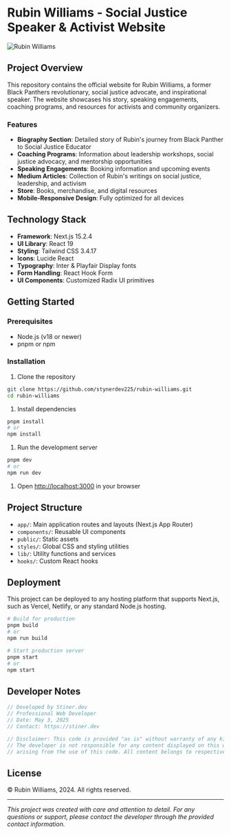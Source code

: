 # Rubin Williams - Social Justice Speaker & Activist Website

![Rubin Williams](https://images.unsplash.com/photo-1492684223066-81342ee5ff30?q=80&w=400&auto=format&fit=crop)

## Project Overview

This repository contains the official website for Rubin Williams, a former Black Panthers revolutionary, social justice advocate, and inspirational speaker. The website showcases his story, speaking engagements, coaching programs, and resources for activists and community organizers.

### Features

- **Biography Section**: Detailed story of Rubin's journey from Black Panther to Social Justice Educator
- **Coaching Programs**: Information about leadership workshops, social justice advocacy, and mentorship opportunities
- **Speaking Engagements**: Booking information and upcoming events
- **Medium Articles**: Collection of Rubin's writings on social justice, leadership, and activism
- **Store**: Books, merchandise, and digital resources
- **Mobile-Responsive Design**: Fully optimized for all devices

## Technology Stack

- **Framework**: Next.js 15.2.4
- **UI Library**: React 19
- **Styling**: Tailwind CSS 3.4.17
- **Icons**: Lucide React
- **Typography**: Inter & Playfair Display fonts
- **Form Handling**: React Hook Form
- **UI Components**: Customized Radix UI primitives

## Getting Started

### Prerequisites

- Node.js (v18 or newer)
- pnpm or npm

### Installation

1. Clone the repository

```bash
git clone https://github.com/stynerdev225/rubin-williams.git
cd rubin-williams
```

1. Install dependencies

```bash
pnpm install
# or
npm install
```

1. Run the development server

```bash
pnpm dev
# or
npm run dev
```

1. Open [http://localhost:3000](http://localhost:3000) in your browser

## Project Structure

- `app/`: Main application routes and layouts (Next.js App Router)
- `components/`: Reusable UI components
- `public/`: Static assets
- `styles/`: Global CSS and styling utilities
- `lib/`: Utility functions and services
- `hooks/`: Custom React hooks

## Deployment

This project can be deployed to any hosting platform that supports Next.js, such as Vercel, Netlify, or any standard Node.js hosting.

```bash
# Build for production
pnpm build
# or
npm run build

# Start production server
pnpm start
# or
npm start
```

## Developer Notes

```javascript
// Developed by Stiner.dev
// Professional Web Developer
// Date: May 3, 2025
// Contact: https://stiner.dev

// Disclaimer: This code is provided "as is" without warranty of any kind, express or implied.
// The developer is not responsible for any content displayed on this website or any consequences
// arising from the use of this code. All content belongs to respective copyright holders.
```

## License

© Rubin Williams, 2024. All rights reserved.

---

*This project was created with care and attention to detail. For any questions or support, please contact the developer through the provided contact information.*
